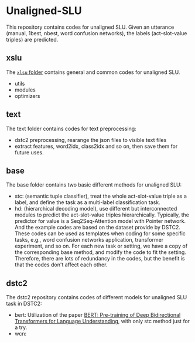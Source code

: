 # Unaligned-SLU

This repository contains codes for unaligned SLU. 
Given an utterance (manual, 1best, nbest, word confusion networks), 
the labels (act-slot-value triples) are predicted.

## xslu
The [`xlsu` folder](./xslu) contains general and common codes for unaligned SLU.
* utils
* modules
* optimizers

## text
The text folder contains codes for text preprocessing:
* dstc2 preprocessing, rearange the json files to visible text files
* extract features, word2idx, class2idx and so on, then save them for future uses.

## base
The base folder contains two basic different methods for unaligned SLU:
* stc: (semantic tuple classifier), treat the whole act-slot-value triple as a label, 
    and define the task as a multi-label classification task.
* hd: (hierarchical decoding model), use different but interconnected modules to predict
    the act-slot-value triples hierarchically. Typically, the predictor for value is a 
    Seq2Seq-Attention model with Pointer network.
And the example codes are based on the dataset provide by DSTC2. These codes can be used as 
templates when coding for some specific tasks, e.g., word confusion networks application, 
transformer experiment, and so on. For each new task or setting, we have a copy of the 
corresponding base method, and modify the code to fit the setting. Therefore, there are lots of 
redundancy in the codes, but the benefit is that the codes don't affect each other.

## dstc2
The dstc2 repository contains codes of different models for unaligned SLU task in DSTC2:
* bert: Utilization of the paper [BERT: Pre-training of Deep Bidirectional Transformers for Language Understanding](https://arxiv.org/abs/1810.04805),
    with only stc method just for a try.
* wcn:


